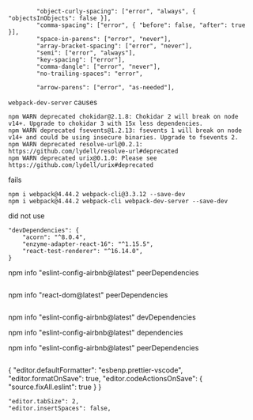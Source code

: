 
```
		"object-curly-spacing": ["error", "always", { "objectsInObjects": false }],
		"comma-spacing": ["error", { "before": false, "after": true }],
		"space-in-parens": ["error", "never"],
		"array-bracket-spacing": ["error", "never"],
		"semi": ["error", "always"],
		"key-spacing": ["error"],
		"comma-dangle": ["error", "never"],
		"no-trailing-spaces": "error",
```

```
		"arrow-parens": ["error", "as-needed"],
```

`webpack-dev-server` causes

```
npm WARN deprecated chokidar@2.1.8: Chokidar 2 will break on node v14+. Upgrade to chokidar 3 with 15x less dependencies.
npm WARN deprecated fsevents@1.2.13: fsevents 1 will break on node v14+ and could be using insecure binaries. Upgrade to fsevents 2.
npm WARN deprecated resolve-url@0.2.1: https://github.com/lydell/resolve-url#deprecated
npm WARN deprecated urix@0.1.0: Please see https://github.com/lydell/urix#deprecated
```

fails

```
npm i webpack@4.44.2 webpack-cli@3.3.12 --save-dev
npm i webpack@4.44.2 webpack-cli webpack-dev-server --save-dev
```

did not use

```
"devDependencies": {
	"acorn": "^8.0.4",
	"enzyme-adapter-react-16": "^1.15.5",
	"react-test-renderer": "^16.14.0",
}

```

npm info "eslint-config-airbnb@latest" peerDependencies

```

```

npm info "react-dom@latest" peerDependencies

```

```

npm info "eslint-config-airbnb@latest" devDependencies

npm info "eslint-config-airbnb@latest" dependencies

npm info "eslint-config-airbnb@latest" peerDependencies

```

```

{
"editor.defaultFormatter": "esbenp.prettier-vscode",
"editor.formatOnSave": true,
"editor.codeActionsOnSave": {
"source.fixAll.eslint": true
}
}

    "editor.tabSize": 2,
    "editor.insertSpaces": false,

```




```
